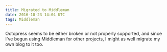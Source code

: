 ```yaml
---
title: Migrated to Middleman
date: 2016-10-23 14:04 UTC
tags: Middleman
---
```


Octopress seems to be either broken or not properly supported, and since I've
begun using Middleman for other projects, I might as well migrate my own blog
to it too.
